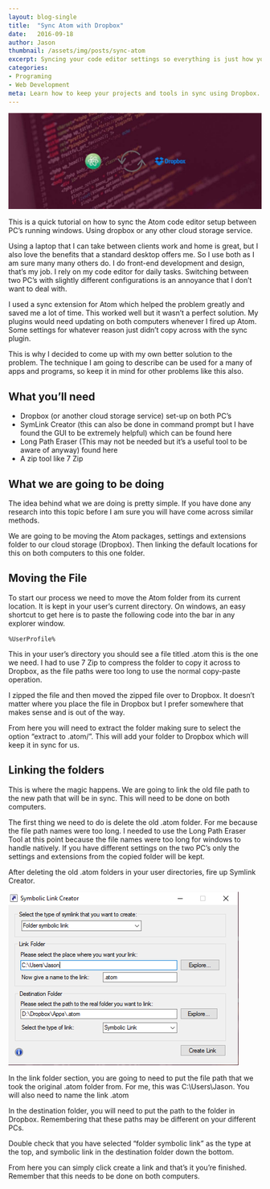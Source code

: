 ```yaml
---
layout: blog-single
title:  "Sync Atom with Dropbox"
date:   2016-09-18
author: Jason
thumbnail: /assets/img/posts/sync-atom
excerpt: Syncing your code editor settings so everything is just how you like it no matter the computer.
categories:
- Programing
- Web Development
meta: Learn how to keep your projects and tools in sync using Dropbox. From the Jason M Design blog.
---
```


![Sync Atom with Dropbox](/assets/img/posts/sync-atom.jpg)

This is a quick tutorial on how to sync the Atom code editor setup between PC’s running windows. Using dropbox or any other cloud storage service.

Using a laptop that I can take between clients work and home is great, but I also love the benefits that a standard desktop offers me. So I use both as I am sure many many others do. I do front-end development and design, that’s my job. I rely on my code editor for daily tasks. Switching between two PC’s with slightly different configurations is an annoyance that I don’t want to deal with.

I used a sync extension for Atom which helped the problem greatly and saved me a lot of time. This worked well but it wasn’t a perfect solution. My plugins would need updating on both computers whenever I fired up Atom. Some settings for whatever reason just didn’t copy across with the sync plugin.

This is why I decided to come up with my own better solution to the problem. The technique I am going to describe can be used for a many of apps and programs, so keep it in mind for other problems like this also.

What you’ll need
-

* Dropbox (or another cloud storage service) set-up on both PC’s
* SymLink Creator (this can also be done in command prompt but I have found the GUI to be extremely helpful) which can be found here
* Long Path Eraser (This may not be needed but it’s a useful tool to be aware of anyway) found here
* A zip tool like 7 Zip

What we are going to be doing
-

The idea behind what we are doing is pretty simple. If you have done any research into this topic before I am sure you will have come across similar methods.

We are going to be moving the Atom packages, settings and extensions folder to our cloud storage (Dropbox). Then linking the default locations for this on both computers to this one folder.

Moving the File
-

To start our process we need to move the Atom folder from its current location. It is kept in your user’s current directory. On windows, an easy shortcut to get here is to paste the following code into the bar in any explorer window.

~~~~
%UserProfile%
~~~~

This in your user’s directory you should see a file titled .atom this is the one we need. I had to use 7 Zip to compress the folder to copy it across to Dropbox, as the file paths were too long to use the normal copy-paste operation.

I zipped the file and then moved the zipped file over to Dropbox. It doesn’t matter where you place the file in Dropbox but I prefer somewhere that makes sense and is out of the way.

From here you will need to extract the folder making sure to select the option “extract to .atom/”. This will add your folder to Dropbox which will keep it in sync for us.

Linking the folders
-

This is where the magic happens. We are going to link the old file path to the new path that will be in sync. This will need to be done on both computers.

The first thing we need to do is delete the old .atom folder. For me because the file path names were too long. I needed to use the Long Path Eraser Tool at this point because the file names were too long for windows to handle natively. If you have different settings on the two PC’s only the settings and extensions from the copied folder will be kept.

After deleting the old .atom folders in your user directories, fire up Symlink Creator.

![Symlink Settings](/assets/img/posts/sync-settings.jpg)

In the link folder section, you are going to need to put the file path that we took the original .atom folder from. For me, this was C:\Users\Jason. You will also need to name the link .atom

In the destination folder, you will need to put the path to the folder in Dropbox. Remembering that these paths may be different on your different PCs.

Double check that you have selected “folder symbolic link” as the type at the top, and symbolic link in the destination folder down the bottom.

From here you can simply click create a link and that’s it you’re finished. Remember that this needs to be done on both computers.
